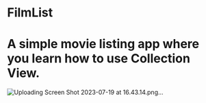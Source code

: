 # FilmList
# A simple movie listing app where you learn how to use Collection View.
![Uploading Screen Shot 2023-07-19 at 16.43.14.png…]()
